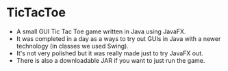 # TicTacToe
  * A small GUI Tic Tac Toe game written in Java using JavaFX.
  * It was completed in a day as a ways to try out GUIs in Java with a newer technology (in classes we used Swing).
  * It's not very polished but it was really made just to try JavaFX out.
  * There is also a downloadable JAR if you want to just run the game.
